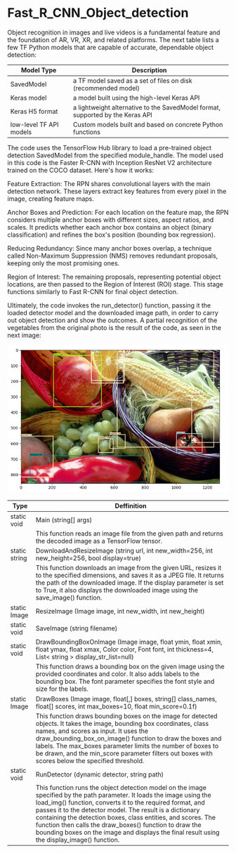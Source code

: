 # Fast_R_CNN_Object_detection

Object recognition in images and live videos is a fundamental feature and the foundation of AR, VR, XR, and related platforms. The next table lists a few TF Python models that are capable of accurate, dependable object detection:

| Model Type             | Description                |
|-------------------------|--------------------------------------------------------------------------------|
| SavedModel              | a TF model saved as a set of files on disk (recommended model)                 |
| Keras model             | a model built using the high-level Keras API                                   |
| Keras H5 format         | a lightweight alternative to the SavedModel format, supported by the Keras API |
| low-level TF API models | Custom models built and based on concrete Python functions                     |

The code uses the TensorFlow Hub library to load a pre-trained object detection SavedModel from the specified module_handle. The model used in this code is the Faster R-CNN with Inception ResNet V2 architecture trained on the COCO dataset. Here's how it works:

Feature Extraction: The RPN shares convolutional layers with the main detection network. These layers extract key features from every pixel in the image, creating feature maps.

Anchor Boxes and Prediction:  For each location on the feature map, the RPN considers multiple anchor boxes with different sizes, aspect ratios, and scales. It predicts whether each anchor box contains an object (binary classification) and refines the box's position (bounding box regression).

Reducing Redundancy: Since many anchor boxes overlap, a technique called Non-Maximum Suppression (NMS) removes redundant proposals, keeping only the most promising ones.

Region of Interest: The remaining proposals, representing potential object locations, are then passed to the Region of Interest (ROI) stage. This stage functions similarly to Fast R-CNN for final object detection.

Ultimately, the code invokes the run_detector() function, passing it the loaded detector model and the downloaded image path, in order to carry out object detection and show the outcomes. A partial recognition of the vegetables from the original photo is the result of the code, as seen in the next image:

![alt "Vegetables detection results based on TensorFlow object detection algorithm"](https://github.com/radubm1/Fast_R_CNN_Object_detection/blob/main/image.png?raw=true)

| Type          | Deffinition                                                                                                                                                                                                                                                                                                                                                                                                                                                               |
|---------------|---------------------------------------------------------------------------------------------------------------------------------------------------------------------------------------------------------------------------------------------------------------------------------------------------------------------------------------------------------------------------------------------------------------------------------------------------------------------------|
| static void   | Main (string[] args)                                                                                                                                                                                                                                                                                                                                                                                                                                                      |
|               | This function reads an image file from the given path and returns the decoded image as a TensorFlow tensor.                                                                                                                                                                                                                                                                                                                                                               |
| static string | DownloadAndResizeImage (string url, int new_width=256, int new_height=256, bool display=true)                                                                                                                                                                                                                                                                                                                                                                             |
|               | This function downloads an image from the given URL, resizes it to the specified dimensions, and saves it as a JPEG file. It returns the path of the downloaded image. If the display parameter is set to True, it also displays the downloaded image using the save_image() function.                                                                                                                                                                                    |
| static Image  | ResizeImage (Image image, int new_width, int new_height)                                                                                                                                                                                                                                                                                                                                                                                                                  |
| static void   | SaveImage (string filename)                                                                                                                                                                                                                                                                                                                                                                                                                                               |
| static void   | DrawBoundingBoxOnImage (Image image, float ymin, float xmin, float ymax, float xmax, Color color, Font font, int thickness=4, List< string > display_str_list=null)                                                                                                                                                                                                                                                                                                       |
|               | This function draws a bounding box on the given image using the provided coordinates and color. It also adds labels to the bounding box. The font parameter specifies the font style and size for the labels.                                                                                                                                                                                                                                                             |
| static Image  | DrawBoxes (Image image, float[,] boxes, string[] class_names, float[] scores, int max_boxes=10, float min_score=0.1f)                                                                                                                                                                                                                                                                                                                                                     |
|               | This function draws bounding boxes on the image for detected objects. It takes the image, bounding box coordinates, class names, and scores as input. It uses the draw_bounding_box_on_image() function to draw the boxes and labels. The max_boxes parameter limits the number of boxes to be drawn, and the min_score parameter filters out boxes with scores below the specified threshold.                                                                            |
| static void   | RunDetector (dynamic detector, string path)                                                                                                                                                                                                                                                                                                                                                                                                                               |
|               | This function runs the object detection model on the image specified by the path parameter. It loads the image using the load_img() function, converts it to the required format, and passes it to the detector model. The result is a dictionary containing the detection boxes, class entities, and scores. The function then calls the draw_boxes() function to draw the bounding boxes on the image and displays the final result using the display_image() function. |
